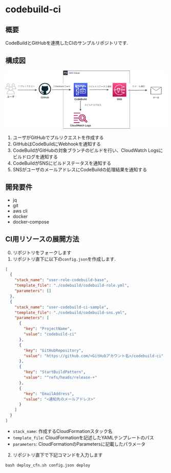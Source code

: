 # codebuild-ci
## 概要
CodeBuildとGitHubを連携したCIのサンプルリポジトリです.

## 構成図
![構成図](docs/architecture.png)
1. ユーザがGitHubでプルリクエストを作成する
2. GitHubはCodeBuildにWebhookを通知する
3. CodeBuildがGitHubの対象ブランチのビルドを行い、CloudWatch Logsにビルドログを通知する
4. CodeBuildがSNSにビルドステータスを通知する
5. SNSがユーザのメールアドレスにCodeBuildの処理結果を通知する

## 開発要件
- jq
- git
- aws cli
- docker
- docker-compose

## CI用リソースの展開方法
0. リポジトリをフォークします
1. リポジトリ直下に以下の```config.json```を作成します.
```json
[
  {
    "stack_name": "user-role-codebuild-base",
    "template_file": "./codebuild/codebuild-role.yml",
    "parameters": []
  },
  {
    "stack_name": "user-codebuild-ci-sample",
    "template_file": "./codebuild/codebuild-sns.yml",
    "parameters": [
      {
        "key": "ProjectName",
        "value": "codebuild-ci"
      },
      {
        "key": "GitHubRepository",
        "value": "https://github.com/<GitHubアカウント名>/codebuild-ci"
      },
      {
        "key": "StartBuildPattern",
        "value": "^refs/heads/release-+"
      },
      {
        "key": "EmailAddress",
        "value": "<通知先のメールアドレス>"
      }
    ]
  }
]
```
  - ```stack_name```: 作成するCloudFormationスタック名
  - ```template_file```: CloudFormationを記述したYAMLテンプレートのパス
  - ```parameters```: CloudFormationのParametersに記載したパラメータ
2. リポジトリ直下で下記コマンドを入力します
```
bash deploy_cfn.sh config.json deploy
```

